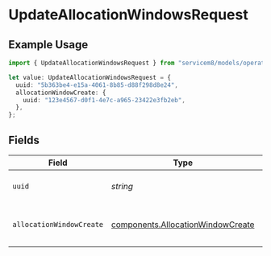 # UpdateAllocationWindowsRequest

## Example Usage

```typescript
import { UpdateAllocationWindowsRequest } from "servicem8/models/operations";

let value: UpdateAllocationWindowsRequest = {
  uuid: "5b363be4-e15a-4061-8b85-d88f298d8e24",
  allocationWindowCreate: {
    uuid: "123e4567-d0f1-4e7c-a965-23422e3fb2eb",
  },
};
```

## Fields

| Field                                                                                  | Type                                                                                   | Required                                                                               | Description                                                                            |
| -------------------------------------------------------------------------------------- | -------------------------------------------------------------------------------------- | -------------------------------------------------------------------------------------- | -------------------------------------------------------------------------------------- |
| `uuid`                                                                                 | *string*                                                                               | :heavy_check_mark:                                                                     | UUID of the Allocation Window                                                          |
| `allocationWindowCreate`                                                               | [components.AllocationWindowCreate](../../models/components/allocationwindowcreate.md) | :heavy_check_mark:                                                                     | Allocation Window fields to update                                                     |